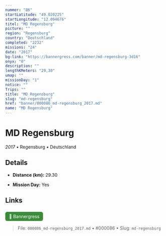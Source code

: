 ```yaml
---
nummer: "86"
startLatitude: "49.020225"
startLongitude: "12.094676"
titel: "MD Regensburg"
picture: ""
region: "Regensburg"
country: "Deutschland"
completed: "2232"
missions: "24"
date: "2017"
bg-link: "https://bannergress.com/banner/md-regensburg-3d16"
onyx: "0"
description: ""
lengthKMeters: "29,30"
umap: ""
missionDay: "1"
notice: ""
Trips: ""
title: "MD Regensburg"
slug: "md-regensburg"
href: "banner/000086_md-regensburg_2017.md"
name: "MD Regensburg"
---
```

# MD Regensburg

*2017* • Regensburg • Deutschland





## Details
- **Distance (km):** 29.30



- **Mission Day:** Yes




## Links
<a href="https://bannergress.com/banner/md-regensburg-3d16" style="display:inline-block;margin:6px 8px 0 0;padding:6px 12px;background:#3c8b3c;color:#fff;text-decoration:none;border-radius:6px;">🔗 Bannergress</a>




> File: `000086_md-regensburg_2017.md` • #000086 • Slug: `md-regensburg`

